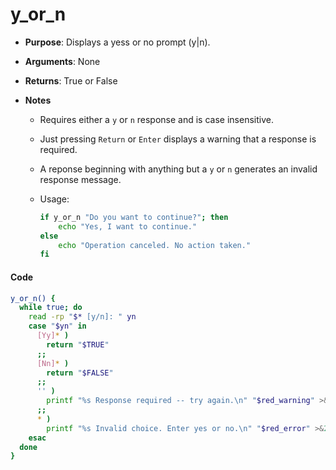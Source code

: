 # y_or_n

- **Purpose**: Displays a yess or no prompt (y|n).

- **Arguments**: None

- **Returns**: True or False

- **Notes**
  
  - Requires either a `y` or `n` response and is case insensitive.
  
  - Just pressing `Return` or `Enter` displays a warning that a response is required.
  
  - A reponse beginning with anything but a `y` or `n` generates an invalid response message.
  
  - Usage:
    
    ```bash
    if y_or_n "Do you want to continue?"; then
        echo "Yes, I want to continue."
    else
        echo "Operation canceled. No action taken."
    fi
    ```

#### Code

```bash
y_or_n() {
  while true; do
    read -rp "$* [y/n]: " yn
    case "$yn" in
      [Yy]* )
        return "$TRUE"
      ;;
      [Nn]* )
        return "$FALSE"
      ;;
      '' )
        printf "%s Response required -- try again.\n" "$red_warning" >&2
      ;;
      * )
        printf "%s Invalid choice. Enter yes or no.\n" "$red_error" >&2
    esac
  done
}
```
